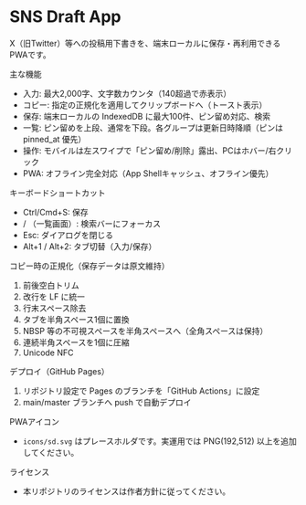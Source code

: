 # SNS Draft App

X（旧Twitter）等への投稿用下書きを、端末ローカルに保存・再利用できるPWAです。

主な機能
- 入力: 最大2,000字、文字数カウンタ（140超過で赤表示）
- コピー: 指定の正規化を適用してクリップボードへ（トースト表示）
- 保存: 端末ローカルの IndexedDB に最大100件、ピン留め対応、検索
- 一覧: ピン留めを上段、通常を下段。各グループは更新日時降順（ピンは pinned_at 優先）
- 操作: モバイルは左スワイプで「ピン留め/削除」露出、PCはホバー/右クリック
- PWA: オフライン完全対応（App Shellキャッシュ、オフライン優先）

キーボードショートカット
- Ctrl/Cmd+S: 保存
- / （一覧画面）: 検索バーにフォーカス
- Esc: ダイアログを閉じる
- Alt+1 / Alt+2: タブ切替（入力/保存）

コピー時の正規化（保存データは原文維持）
1. 前後空白トリム
2. 改行を LF に統一
3. 行末スペース除去
4. タブを半角スペース1個に置換
5. NBSP 等の不可視スペースを半角スペースへ（全角スペースは保持）
6. 連続半角スペースを1個に圧縮
7. Unicode NFC

デプロイ（GitHub Pages）
1. リポジトリ設定で Pages のブランチを「GitHub Actions」に設定
2. main/master ブランチへ push で自動デプロイ

PWAアイコン
- `icons/sd.svg` はプレースホルダです。実運用では PNG(192,512) 以上を追加してください。

ライセンス
- 本リポジトリのライセンスは作者方針に従ってください。

